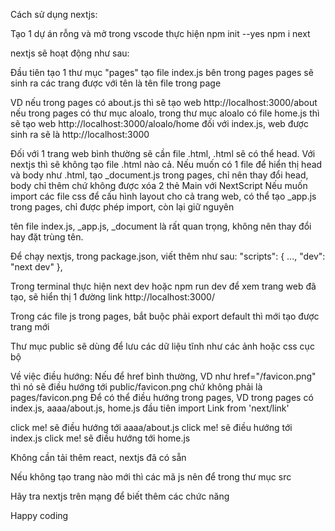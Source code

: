 Cách sử dụng nextjs:

Tạo 1 dự án rỗng và mở trong vscode
thực hiện     npm init --yes
              npm i next

nextjs sẽ hoạt động như sau:

Đầu tiên tạo 1 thư mục "pages"
tạo file index.js bên trong pages
pages sẽ sinh ra các trang được với tên là tên file trong page

VD nếu trong pages có about.js thì sẽ tạo web http://localhost:3000/about
nếu trong pages có thư mục aloalo, trong thư mục aloalo có file home.js thì sẽ tạo web http://localhost:3000/aloalo/home
đối với index.js, web được sinh ra sẽ là http://localhost:3000

Đối với 1 trang web bình thường sẽ cần file .html, .html sẽ có thể head. Với nextjs thì sẽ không tạo file .html nào cả.
Nếu muốn có 1 file để hiển thị head và body như .html, tạo _document.js trong pages, chỉ nên thay đổi head, body chỉ thêm chứ không được xóa 2 thẻ Main với NextScript
Nếu muốn import các file css để cấu hình layout cho cả trang web, có thể tạo _app.js trong pages, chỉ được phép import, còn lại giữ nguyên

tên file index.js, _app.js, _document là rất quan trọng, không nên thay đổi hay đặt trùng tên.

Để chạy nextjs, trong package.json, viết thêm như sau:
    "scripts": {
        ...,
        "dev": "next dev"
    },

Trong terminal thực hiện   next dev   hoặc    npm run dev   để xem trang web đã tạo, sẽ hiển thị 1 đường link
http://localhost:3000/

Trong các file js trong pages, bắt buộc phải export default thì mới tạo được trang mới

Thư mục public sẽ dùng để lưu các dữ liệu tĩnh như các ảnh hoặc css cục bộ

Về việc điều hướng:
Nếu để href bình thường, VD như href="/favicon.png" thì nó sẽ điều hướng tới public/favicon.png chứ không phải là pages/favicon.png
Để có thể điều hướng trong pages, VD trong pages có index.js, aaaa/about.js, home.js
đầu tiên     import Link from 'next/link'
<Link href="/aaaa/about">click me!</Link> sẽ điều hướng tới aaaa/about.js
<Link href="/">click me!</Link> sẽ điều hướng tới index.js
<Link href="/home">click me!</Link> sẽ điều hướng tới home.js

Không cần tải thêm react, nextjs đã có sẵn

Nếu không tạo trang nào mới thì các mã js nên để trong thư mục src

Hãy tra nextjs trên mạng để biết thêm các chức năng

Happy coding